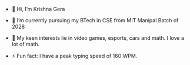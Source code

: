 - 👋 Hi, I’m Krishna Gera

- 👀 I’m currently pursuing my BTech in CSE from MIT Manipal Batch of 2028

- 🌱 My keen interests lie in video games, esports, cars and math. I love a lot of math.

- ⚡ Fun fact: I have a peak typing speed of 160 WPM.
